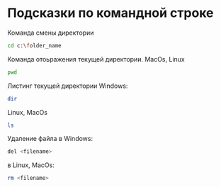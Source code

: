 # Подсказки по командной строке

Команда смены директории
```sh
cd c:\folder_name
```

Команда отоьражения текущей директории. MacOs, Linux
```sh
pwd
```

Листинг текущей директории
Windows:
```sh
dir
```
Linux, MacOs
```sh
ls
```

Удаление файла в Windows:
```sh
del <filename>
```
в Linux, MacOs:
```sh
rm <filename>
```